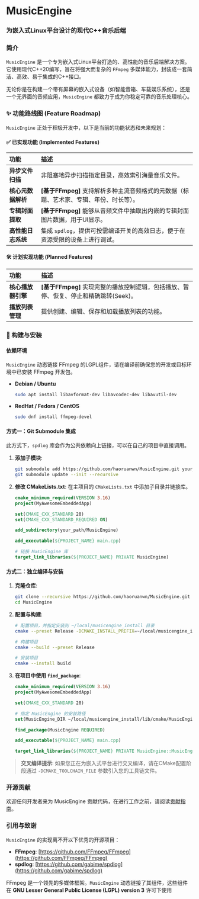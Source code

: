 # MusicEngine

### 为嵌入式Linux平台设计的现代C++音乐后端

### 简介

`MusicEngine` 是一个专为嵌入式Linux平台打造的、高性能的音乐后端解决方案。它使用现代C++20编写，旨在将强大而复杂的 `FFmpeg` 多媒体能力，封装成一套简洁、高效、易于集成的C++接口。

无论你是在构建一个带有屏幕的嵌入式设备（如智能音箱、车载娱乐系统），还是一个无界面的音频应用，`MusicEngine` 都致力于成为你稳定可靠的音乐处理核心。

### ✨ 功能路线图 (Feature Roadmap)

`MusicEngine` 正处于积极开发中，以下是当前的功能状态和未来规划：

#### ✅ 已实现功能 (Implemented Features)

| 功能 | 描述 |
| :--- | :--- |
| **异步文件扫描** | 非阻塞地异步扫描指定目录，高效索引海量音乐文件。 |
| **核心元数据解析** | **[基于FFmpeg]** 支持解析多种主流音频格式的元数据（标题、艺术家、专辑、年份、时长等）。 |
| **专辑封面提取** | **[基于FFmpeg]** 能够从音频文件中抽取出内嵌的专辑封面图片数据，用于UI显示。 |
| **高性能日志系统** | 集成 `spdlog`，提供可按需编译开关的高效日志，便于在资源受限的设备上进行调试。 |


#### 🛠️ 计划实现功能 (Planned Features)

| 功能 | 描述 |
| :--- | :--- |
| **核心播放器引擎** | **[基于FFmpeg]** 实现完整的播放控制逻辑，包括播放、暂停、恢复、停止和精确跳转(Seek)。 |
| **播放列表管理** | 提供创建、编辑、保存和加载播放列表的功能。 |

### 🚀 构建与安装

#### 依赖环境

`MusicEngine` 动态链接 FFmpeg 的LGPL组件，请在编译前确保您的开发或目标环境中已安装 FFmpeg 开发包。

  * **Debian / Ubuntu**
    
    ```bash
    sudo apt install libavformat-dev libavcodec-dev libavutil-dev
    ```
  * **RedHat / Fedora / CentOS**
    
    ```bash
    sudo dnf install ffmpeg-devel
    ```

#### 方式一：Git Submodule 集成

此方式下，`spdlog` 库会作为公共依赖向上链接，可以在自己的项目中直接调用。

1.  **添加子模块**:

    ```bash
    git submodule add https://github.com/haoruanwn/MusicEngine.git your_path/MusicEngine
    git submodule update --init --recursive
    ```

2.  **修改 CMakeLists.txt**:
    在主项目的 `CMakeLists.txt` 中添加子目录并链接库。

    ```cmake
    cmake_minimum_required(VERSION 3.16)
    project(MyAwesomeEmbeddedApp)
    
    set(CMAKE_CXX_STANDARD 20)
    set(CMAKE_CXX_STANDARD_REQUIRED ON)
    
    add_subdirectory(your_path/MusicEngine)
    
    add_executable(${PROJECT_NAME} main.cpp)
    
    # 链接 MusicEngine 库
    target_link_libraries(${PROJECT_NAME} PRIVATE MusicEngine)
    ```

#### 方式二：独立编译与安装

1.  **克隆仓库**:

    ```bash
    git clone --recursive https://github.com/haoruanwn/MusicEngine.git
    cd MusicEngine
    ```

2.  **配置与构建**:

    ```bash
    # 配置项目，并指定安装到 ~/local/musicengine_install 目录
    cmake --preset Release -DCMAKE_INSTALL_PREFIX=~/local/musicengine_install

    # 构建项目
    cmake --build --preset Release

    # 安装项目
    cmake --install build
    ```

3.  **在项目中使用 `find_package`**:

    ```cmake
    cmake_minimum_required(VERSION 3.16)
    project(MyAwesomeEmbeddedApp)
    
    set(CMAKE_CXX_STANDARD 20)
    
    # 指定 MusicEngine 的安装路径
    set(MusicEngine_DIR ~/local/musicengine_install/lib/cmake/MusicEngine)
    
    find_package(MusicEngine REQUIRED)
    
    add_executable(${PROJECT_NAME} main.cpp)
    
    target_link_libraries(${PROJECT_NAME} PRIVATE MusicEngine::MusicEngine)
    ```

> **交叉编译提示**: 如果您正在为嵌入式平台进行交叉编译，请在CMake配置阶段通过 `-DCMAKE_TOOLCHAIN_FILE` 参数引入您的工具链文件。

### 开源贡献
欢迎任何开发者来为 MusicEngine 贡献代码，在进行工作之前，请阅读[贡献指南](./docs/CONTRIBUTING.md)。


### 引用与致谢

`MusicEngine` 的实现离不开以下优秀的开源项目：

  * **FFmpeg**: [https://github.com/FFmpeg/FFmpeg](https://github.com/FFmpeg/FFmpeg) 
  * **spdlog**: [https://github.com/gabime/spdlog](https://github.com/gabime/spdlog)

FFmpeg 是一个领先的多媒体框架。`MusicEngine` 动态链接了其组件，这些组件在 **GNU Lesser General Public License (LGPL) version 3**  许可下使用
